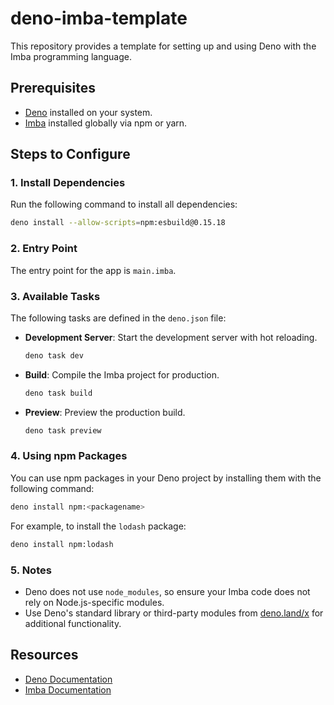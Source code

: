 # deno-imba-template

This repository provides a template for setting up and using Deno with the Imba programming language.

## Prerequisites

- [Deno](https://deno.land/) installed on your system.
- [Imba](https://imba.io/) installed globally via npm or yarn.

## Steps to Configure

### 1. Install Dependencies

Run the following command to install all dependencies:

```bash
deno install --allow-scripts=npm:esbuild@0.15.18
```

### 2. Entry Point

The entry point for the app is `main.imba`.

### 3. Available Tasks

The following tasks are defined in the `deno.json` file:

- **Development Server**: Start the development server with hot reloading.
  ```bash
  deno task dev
  ```

- **Build**: Compile the Imba project for production.
  ```bash
  deno task build
  ```

- **Preview**: Preview the production build.
  ```bash
  deno task preview
  ```

### 4. Using npm Packages

You can use npm packages in your Deno project by installing them with the following command:

```bash
deno install npm:<packagename>
```

For example, to install the `lodash` package:

```bash
deno install npm:lodash
```

### 5. Notes

- Deno does not use `node_modules`, so ensure your Imba code does not rely on Node.js-specific modules.
- Use Deno's standard library or third-party modules from [deno.land/x](https://deno.land/x) for additional functionality.

## Resources

- [Deno Documentation](https://deno.land/manual)
- [Imba Documentation](https://imba.io/docs)
